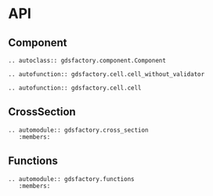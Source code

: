 # API

## Component

```{eval-rst}
.. autoclass:: gdsfactory.component.Component
```

```{eval-rst}
.. autofunction:: gdsfactory.cell.cell_without_validator
```

```{eval-rst}
.. autofunction:: gdsfactory.cell.cell
```

## CrossSection

```{eval-rst}
.. automodule:: gdsfactory.cross_section
   :members:
```

## Functions

```{eval-rst}
.. automodule:: gdsfactory.functions
   :members:
```

